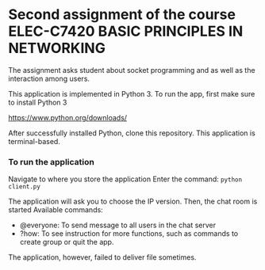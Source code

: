 # Second assignment of the course ELEC-C7420 BASIC PRINCIPLES IN NETWORKING

The assignment asks student about socket programming and as well as the interaction among users.

This application is implemented in Python 3. To run the app, first make sure to install Python 3

https://www.python.org/downloads/

After successfully installed Python, clone this repository.
This application is terminal-based.

### To run the application

Navigate to where you store the application
Enter the command:
`python client.py`

The application will ask you to choose the IP version. Then, the chat room is started
Available commands:

- @everyone: To send message to all users in the chat server
- ?how: To see instruction for more functions, such as commands to create group or quit the app.

The application, however, failed to deliver file sometimes.
